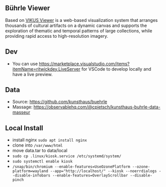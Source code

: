 ## Bührle Viewer

Based on [VIKUS Viewer](https://github.com/cpietsch/vikus-viewer) is a web-based visualization system that arranges thousands of cultural artifacts on a dynamic canvas and supports the exploration of thematic and temporal patterns of large collections, while providing rapid access to high-resolution imagery.

## Dev
- You can use https://marketplace.visualstudio.com/items?itemName=ritwickdey.LiveServer for VSCode to develop locally and have a live preview.

## Data
- Source: https://github.com/kunsthaus/buehrle
- Massage: https://observablehq.com/@cpietsch/kunsthaus-buhrle-data-masseur


## Local Install
- install nginx `sudo apt install nginx`
- clone into `/var/www/html`
- move data.tar to data/local
- `sudo cp .linux/kiosk.service /etc/systemd/system/`
- `sudo systemctl enable kiosk`
- `/snap/bin/chromium --enable-features=UseOzonePlatform --ozone-platform=wayland --app="http://localhost/" --kiosk --noerrdialogs --disable-infobars --enable-features=OverlayScrollbar --disable-pinch`
